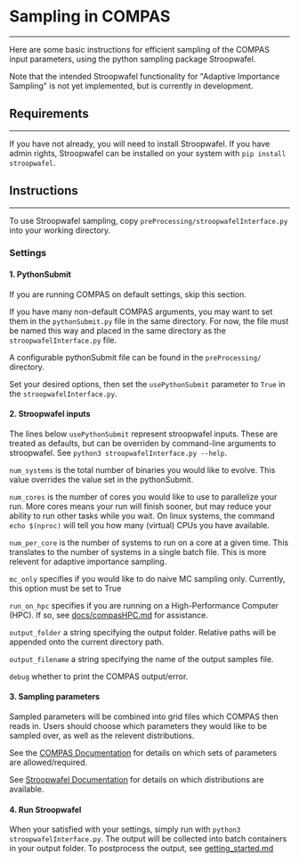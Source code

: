 # Sampling in COMPAS

------------

Here are some basic instructions for efficient sampling of the COMPAS input parameters, using the python sampling package Stroopwafel.

Note that the intended Stroopwafel functionality for "Adaptive Importance Sampling" is not yet implemented, but is currently in development.

## Requirements

--------------

If you have not already, you will need to install Stroopwafel. If you have admin rights, Stroopwafel can be installed on your system with `pip install stroopwafel`. 


## Instructions

---------------

To use Stroopwafel sampling, copy `preProcessing/stroopwafelInterface.py` into your working directory. 


### Settings

#### 1. PythonSubmit

If you are running COMPAS on default settings, skip this section. 

If you have many non-default COMPAS arguments, you may want to set them in the
`pythonSubmit.py` file in the same directory. For now, the file must be named this way 
and placed in the same directory as the `stroopwafelInterface.py` file. 

A configurable pythonSubmit file can be found in the `preProcessing/` directory.

Set your desired options, then set the `usePythonSubmit` parameter to `True` 
in the `stroopwafelInterface.py`.

#### 2. Stroopwafel inputs

The lines below `usePythonSubmit` represent stroopwafel inputs. These are treated as
defaults, but can be overriden by command-line arguments to stroopwafel. 
See `python3 stroopwafelInterface.py --help`.

`num_systems` is the total number of binaries you would like to evolve. 
This value overrides the value set in the pythonSubmit.

`num_cores` is the number of cores you would like to use to parallelize your run. More cores means your run will finish sooner, but may reduce your ability to run other tasks while you wait. On linux systems, the command `echo $(nproc)` will tell you how many (virtual) CPUs you have available.

`num_per_core` is the number of systems to run on a core at a given time. This translates to the number of systems in a single batch file. This is more relevent for adaptive importance sampling.

`mc_only` specifies if you would like to do naive MC sampling only. Currently, this option must be set to True

`run_on_hpc` specifies if you are running on a High-Performance Computer (HPC). 
If so, see [docs/compasHPC.md](compasHPC.md) for assistance.

`output_folder` a string specifying the output folder. Relative paths will be appended onto the current directory path.

`output_filename` a string specifying the name of the output samples file.

`debug` whether to print the COMPAS output/error.

#### 3. Sampling parameters

Sampled parameters will be combined into grid files which COMPAS then reads in. 
Users should choose which parameters they would like to be sampled over, as well as
the relevent distributions. 

See the [COMPAS Documentation](https://github.com/TeamCOMPAS/COMPAS/blob/Documentation/COMPAS_Documentation.pdf) for details on which sets of 
parameters are allowed/required. 

See [Stroopwafel Documentation](https://github.com/lokiysh/stroopwafel) for details on which distributions are available.

#### 4. Run Stroopwafel

When your satisfied with your settings, simply run with `python3 stroopwafelInterface.py`. The output will be collected into batch containers in your output folder. 
To postprocess the output, see [getting_started.md](getting_started.md)

